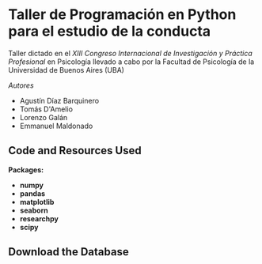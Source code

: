 # Taller de Programación en Python para el estudio de la conducta

Taller dictado en el *XIII Congreso Internacional de Investigación y Práctica Profesional* en Psicología llevado a cabo por la Facultad de Psicología de la Universidad de Buenos Aires (UBA)

*Autores*
- Agustín Díaz Barquinero
- Tomás D'Amelio
- Lorenzo Galán
- Emmanuel Maldonado

## Code and Resources Used
**Packages:** 
  - **numpy**
  - **pandas**
  - **matplotlib**
  - **seaborn**
  - **researchpy**
  - **scipy**

## Download the Database

